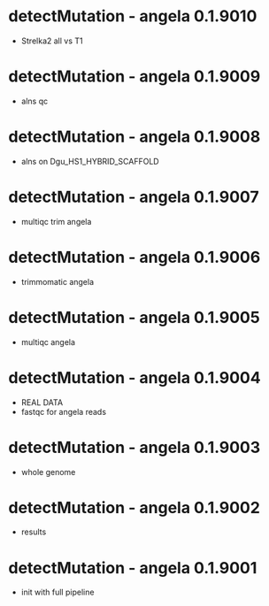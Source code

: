 # detectMutation - angela 0.1.9010
* Strelka2 all vs T1

# detectMutation - angela 0.1.9009
* alns qc

# detectMutation - angela 0.1.9008
* alns on Dgu_HS1_HYBRID_SCAFFOLD

# detectMutation - angela 0.1.9007
* multiqc trim angela

# detectMutation - angela 0.1.9006
* trimmomatic angela

# detectMutation - angela 0.1.9005
* multiqc angela

# detectMutation - angela 0.1.9004
* REAL DATA
* fastqc for angela reads

# detectMutation - angela 0.1.9003
* whole genome

# detectMutation - angela 0.1.9002
* results

# detectMutation - angela 0.1.9001
* init with full pipeline
